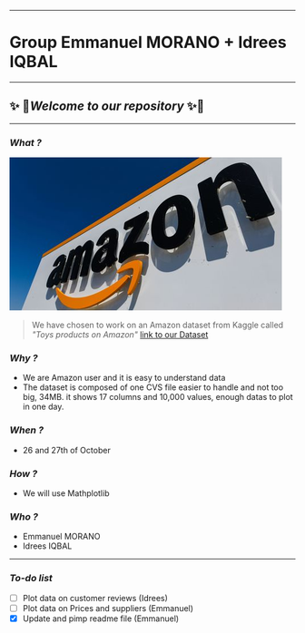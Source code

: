 ___
# **Group Emmanuel MORANO + Idrees IQBAL**
___
##  :sparkles: :rocket:*Welcome to our repository*  :sparkles::rocket:
___
### *What ?*
![Amazon](\Draft\pic.jpg)
>We have chosen to work on an Amazon dataset from Kaggle called *"Toys products on Amazon"*
>[link to our Dataset](https://www.kaggle.com/PromptCloudHQ/toy-products-on-amazon)

### *Why ?*
* We are Amazon user and it is easy to understand data
* The dataset is composed of one CVS file easier to handle and not too big, 34MB. it shows 17 columns and 10,000 values, enough datas to plot in one day.

### *When ?*
* 26 and 27th of October

### *How ?*
* We will use Mathplotlib

### *Who ?*
* Emmanuel MORANO
* Idrees IQBAL
---
### **_To-do list_**
- [ ] Plot data on customer reviews (Idrees)
- [ ] Plot data on Prices and suppliers (Emmanuel)
- [x] Update and pimp readme file (Emmanuel)
